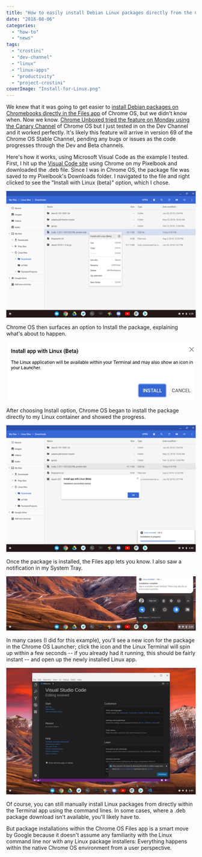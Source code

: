 ```yaml
---
title: "How to easily install Debian Linux packages directly from the Chrome OS Files app"
date: "2018-08-06"
categories: 
  - "how-to"
  - "news"
tags: 
  - "crostini"
  - "dev-channel"
  - "linux"
  - "linux-apps"
  - "productivity"
  - "project-crostini"
coverImage: "Install-for-Linux.png"
---
```


We knew that it was going to get easier to [install Debian packages on Chromebooks directly in the Files app](https://www.aboutchromebooks.com/news/chromebooks-project-crostini-install-debian-apps-packages-in-chrome-os/) of Chrome OS, but we didn't know when. Now we know. [Chrome Unboxed tried the feature on Monday using the Canary Channel](https://chromeunboxed.com/news/chrome-os-linux-debian-packages-chromebook-crostini) of Chrome OS but I just tested in on the Dev Channel and it worked perfectly. It's likely this feature will arrive in version 69 of the Chrome OS Stable Channel, pending any bugs or issues as the code progresses through the Dev and Beta channels.

Here's how it works, using Microsoft Visual Code as the example I tested. First, I hit up the [Visual Code site](https://code.visualstudio.com/) using Chrome on my Pixelbook and downloaded the .deb file. Since I was in Chrome OS, the package file was saved to my Pixelbook's Downloads folder. I navigated to the file and right clicked to see the "Install with Linux (beta)" option, which I chose.

[![](images/Install-for-Linux.png)](https://www.aboutchromebooks.com/news/how-to-install-debian-linux-packages-in-project-crostini-chrome-os-files-app/attachment/install-for-linux/)

Chrome OS then surfaces an option to Install the package, explaining what's about to happen.

[![](images/Debian-package-install-dialog.png)](https://www.aboutchromebooks.com/news/how-to-install-debian-linux-packages-in-project-crostini-chrome-os-files-app/attachment/debian-package-install-dialog/)

After choosing Install option, Chrome OS began to install the package directly to my Linux container and showed the progress.

[![](images/Visual-studio-being-installed.png)](https://www.aboutchromebooks.com/news/how-to-install-debian-linux-packages-in-project-crostini-chrome-os-files-app/attachment/visual-studio-being-installed/)

Once the package is installed, the Files app lets you know. I also saw a notification in my System Tray.

[![](images/Visual-code-installed-notification.png)](https://www.aboutchromebooks.com/news/how-to-install-debian-linux-packages-in-project-crostini-chrome-os-files-app/attachment/visual-code-installed-notification/)

In many cases (I did for this example), you'll see a new icon for the package in the Chrome OS Launcher; click the icon and the Linux Terminal will spin up within a few seconds -- if you already had it running, this should be fairly instant -- and open up the newly installed Linux app.

[![](images/Visual-Code-installed.png)](https://www.aboutchromebooks.com/news/how-to-install-debian-linux-packages-in-project-crostini-chrome-os-files-app/attachment/visual-code-installed/)

Of course, you can still manually install Linux packages from directly within the Terminal app using the command lines. In some cases, where a .deb package download isn't available, you'll likely have to.

But package installations within the Chrome OS Files app is a smart move by Google because it doesn't assume any familiarity with the Linux command line nor with any Linux package installers: Everything happens within the native Chrome OS environment from a user perspective.
